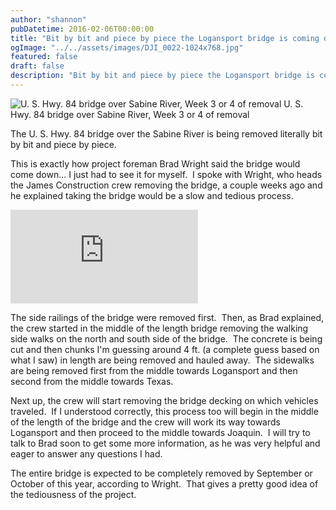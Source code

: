 ```yaml
---
author: "shannon"
pubDatetime: 2016-02-06T00:00:00
title: "Bit by bit and piece by piece the Logansport bridge is coming down"
ogImage: "../../assets/images/DJI_0022-1024x768.jpg"
featured: false
draft: false
description: "Bit by bit and piece by piece the Logansport bridge is coming down"
---
```


![U. S. Hwy. 84 bridge over Sabine River, Week 3 or 4 of removal](@assets/images/DJI_0022-1024x768.jpg) U. S. Hwy. 84 bridge over Sabine River, Week 3 or 4 of removal

The U. S. Hwy. 84 bridge over the Sabine River is being removed literally bit by bit and piece by piece.

This is exactly how project foreman Brad Wright said the bridge would come down... I just had to see it for myself.  I spoke with Wright, who heads the James Construction crew removing the bridge, a couple weeks ago and he explained taking the bridge would be a slow and tedious process.

<!--more-->

<iframe class="w-full aspect-video" src="https://www.youtube.com/embed/s2sr_nUPYps" title="YouTube video player" frameborder="0" allow="accelerometer; autoplay; clipboard-write; encrypted-media; gyroscope; picture-in-picture; web-share" allowfullscreen></iframe>


The side railings of the bridge were removed first.  Then, as Brad explained, the crew started in the middle of the length bridge removing the walking side walks on the north and south side of the bridge.  The concrete is being cut and then chunks I'm guessing around 4 ft. (a complete guess based on what I saw) in length are being removed and hauled away.  The sidewalks are being removed first from the middle towards Logansport and then second from the middle towards Texas.

Next up, the crew will start removing the bridge decking on which vehicles traveled.  If I understood correctly, this process too will begin in the middle of the length of the bridge and the crew will work its way towards Logansport and then proceed to the middle towards Joaquin.  I will try to talk to Brad soon to get some more information, as he was very helpful and eager to answer any questions I had.

The entire bridge is expected to be completely removed by September or October of this year, according to Wright.  That gives a pretty good idea of the tediousness of the project.